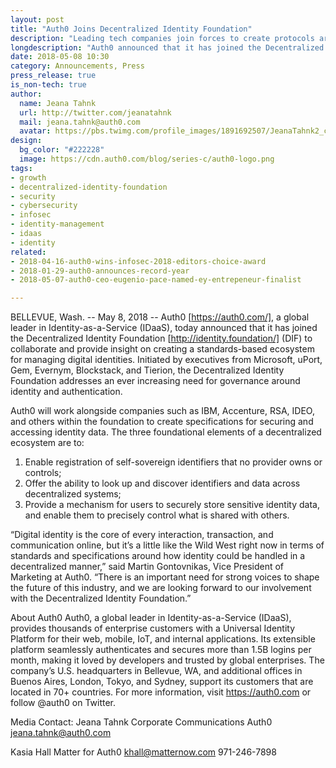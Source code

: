 ```yaml
---
layout: post
title: "Auth0 Joins Decentralized Identity Foundation"
description: "Leading tech companies join forces to create protocols around identity data"
longdescription: "Auth0 announced that it has joined the Decentralized Identity Foundation, joining companies such as IBM, Accenture, RSA, IDEO, and others, to collaborate and provide insight on creating a standards-based ecosystem for managing digital identities."
date: 2018-05-08 10:30
category: Announcements, Press
press_release: true
is_non-tech: true
author:
  name: Jeana Tahnk
  url: http://twitter.com/jeanatahnk
  mail: jeana.tahnk@auth0.com
  avatar: https://pbs.twimg.com/profile_images/1891692507/JeanaTahnk2_crop_400x400.jpg
design:
  bg_color: "#222228"
  image: https://cdn.auth0.com/blog/series-c/auth0-logo.png
tags:
- growth
- decentralized-identity-foundation
- security
- cybersecurity
- infosec
- identity-management
- idaas
- identity
related:
- 2018-04-16-auth0-wins-infosec-2018-editors-choice-award
- 2018-01-29-auth0-announces-record-year
- 2018-05-07-auth0-ceo-eugenio-pace-named-ey-entrepeneur-finalist

---
```


BELLEVUE, Wash. -- May 8, 2018 -- Auth0 [https://auth0.com/], a global leader in Identity-as-a-Service (IDaaS), today announced that it has joined the Decentralized Identity Foundation [http://identity.foundation/] (DIF) to collaborate and provide insight on creating a standards-based ecosystem for managing digital identities. Initiated by executives from Microsoft, uPort, Gem, Evernym, Blockstack, and Tierion, the Decentralized Identity Foundation addresses an ever increasing need for governance around identity and authentication. 

Auth0 will work alongside companies such as IBM, Accenture, RSA, IDEO, and others within the foundation to create specifications for securing and accessing identity data. The three foundational elements of a decentralized ecosystem are to: 

1) Enable registration of self-sovereign identifiers that no provider owns or controls; 
2) Offer the ability to look up and discover identifiers and data across decentralized systems; 
3) Provide a mechanism for users to securely store sensitive identity data, and enable them to precisely control what is shared with others.

“Digital identity is the core of every interaction, transaction, and communication online, but it’s a little like the Wild West right now in terms of standards and specifications around how identity could be handled in a decentralized manner,” said Martin Gontovnikas, Vice President of Marketing at Auth0. “There is an important need for strong voices to shape the future of this industry, and we are looking forward to our involvement with the Decentralized Identity Foundation.” 
  
About Auth0
Auth0, a global leader in Identity-as-a-Service (IDaaS), provides thousands of enterprise customers with a Universal Identity Platform for their web, mobile, IoT, and internal applications. Its extensible platform seamlessly authenticates and secures more than 1.5B logins per month, making it loved by developers and trusted by global enterprises. The company’s U.S. headquarters in Bellevue, WA, and additional offices in Buenos Aires, London, Tokyo, and Sydney, support its customers that are located in 70+ countries.
For more information, visit https://auth0.com or follow @auth0 on Twitter.

Media Contact:
Jeana Tahnk
Corporate Communications
Auth0
jeana.tahnk@auth0.com

Kasia Hall
Matter for Auth0
khall@matternow.com 
971-246-7898
 
###
